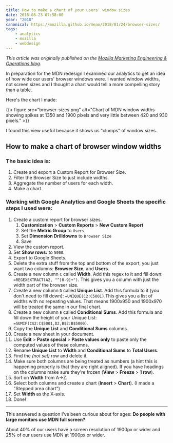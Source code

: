 ```yaml
---
title: How to make a chart of your users' window sizes
date: 2018-08-23 07:58:00
year: "2018"
canonical: https://mozilla.github.io/meao/2018/01/24/browser-sizes/
tags:
    - analytics
    - mozilla
    - webdesign
---
```

_This article was originally published on the [Mozilla Marketing Engineering & Operations blog](https://mozilla.github.io/meao/2018/01/24/browser-sizes/)._

In preparation for the MDN redesign I examined our analytics to get an idea
of how wide our users' browser windows were. I wanted window widths, not screen
sizes and I thought a chart would tell a more compelling story than a table.

Here's the chart I made:

{{< figure src="browser-sizes.png" alt="Chart of MDN window widths showing spikes at 1350 and 1900 pixels and very little between 420 and 930 pixels."  >}}

I found this view useful because it shows us "clumps" of window sizes.

## How to make a chart of browser window widths

### The basic idea is:

1. Create and export a Custom Report for Browser Size.
1. Filter the Browser Size to just include widths.
1. Aggregate the number of users for each width.
1. Make a chart.

### Working with Google Analytics and Google Sheets the specific steps I used were:

1. Create a custom report for browser sizes.
    1. **Customization** > **Custom Reports** > **New Custom Report**
    1. Set the **Metric Group** to `Users`
    1. Set **Dimension Drilldowns** to `Browser Size`
    1. Save
1. View the custom report.
1. Set **Show rows:** to `5000`.
1. Export to Google Sheets.
1. Delete the extra stuff from the top and bottom of the export, you just want
   two columns: **Browser Size**, and **Users**.
1. Create a new column `C` called **Width**. Add this regex to it and fill down:
   `=REGEXEXTRACT(A2, "^[0-9]+")`. This gives you a column with just the width
   part of the browser size.
1. Create a new column `D` called **Unique List**. Add this formula to it (you
   don't need to fill down): `=UNIQUE(C2:C5001)`.This gives you a list of
   widths with no repeating values. That means 1900x950 and 1900x970 will be
   treated the same in our final chart.
1. Create a new column `E` called **Conditional Sums**. Add this formula and
   fill down the height of your Unique List: `=SUMIF(C$2:C$5001,D2,B$2:B$5000)`.
1. Copy the **Unique List** and **Conditional Sums** columns.
1. Create a new sheet in your document.
1. Use **Edit** > **Paste special** > **Paste values only** to paste only the
   computed values of these columns.
1. Rename **Unique List** to **Width** and **Conditional Sums** to **Total
   Users**.
1. Find the *(not set)* row and delete it.
1. Make sure both columns are being treated as numbers (a hint this is happening
   properly is that they are right aligned). If you have headings on the columns
   make sure they're frozen (**View** > **Freeze** > **1 row**).
1. Sort on **Width** from A→Z.
1. Select both columns and create a chart (**Insert** > **Chart**). (I made a
   "Stepped area chart")
1. Set **Width** as the X-axis.
1. Done!

* * *

This answered a question I've been curious about for ages: **Do people with
large monitors use MDN full screen?**

About 40% of our users have a screen resolution of 1900px or wider and 25% of our users use MDN at 1900px or wider.
